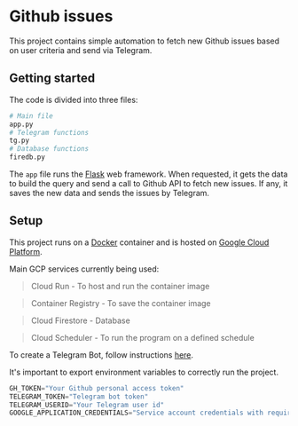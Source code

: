 # Github issues
This project contains simple automation to fetch new Github issues based on user criteria and send via Telegram.

## Getting started
The code is divided into three files:
```python
# Main file
app.py
# Telegram functions
tg.py
# Database functions
firedb.py
```
The `app` file runs the [Flask](https://flask.pocoo.org/) web framework. When requested, it gets the data to build the query and send a call to Github API to fetch new issues. If any, it saves the new data and sends the issues by Telegram.

## Setup
This project runs on a [Docker](https://www.docker.com/) container and is hosted on [Google Cloud Platform](https://cloud.google.com/).

Main GCP services currently being used:

> Cloud Run - To host and run the container image

> Container Registry - To save the container image

> Cloud Firestore - Database

> Cloud Scheduler - To run the program on a defined schedule

To create a Telegram Bot, follow instructions [here](https://core.telegram.org/bots#3-how-do-i-create-a-bot).

It's important to export environment variables to correctly run the project.
```python
GH_TOKEN="Your Github personal access token"
TELEGRAM_TOKEN="Telegram bot token"
TELEGRAM_USERID="Your Telegram user id"
GOOGLE_APPLICATION_CREDENTIALS="Service account credentials with required permissions"
```
